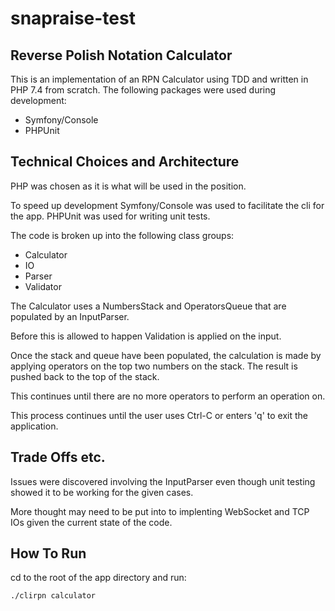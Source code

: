# snapraise-test

## Reverse Polish Notation Calculator

This is an implementation of an RPN Calculator using TDD and written in PHP 7.4 from scratch. The following packages were used during development:

- Symfony/Console
- PHPUnit

## Technical Choices and Architecture
PHP was chosen as it is what will be used in the position.

To speed up development Symfony/Console was used to facilitate the cli for the app.
PHPUnit was used for writing unit tests.

The code is broken up into the following class groups:

- Calculator
- IO
- Parser
- Validator

The Calculator uses a NumbersStack and OperatorsQueue that are populated by an InputParser.

Before this is allowed to happen Validation is applied on the input.

Once the stack and queue have been populated, the calculation is made by applying operators on the top two numbers on the stack.
The result is pushed back to the top of the stack.

This continues until there are no more operators to perform an operation on.

This process continues until the user uses Ctrl-C or enters 'q' to exit the application.

## Trade Offs etc.

Issues were discovered involving the InputParser even though unit testing showed it to be working for the given cases.

More thought may need to be put into to implenting WebSocket and TCP IOs given the current state of the code.

## How To Run

cd to the root of the app directory and run:

```
./clirpn calculator
```
